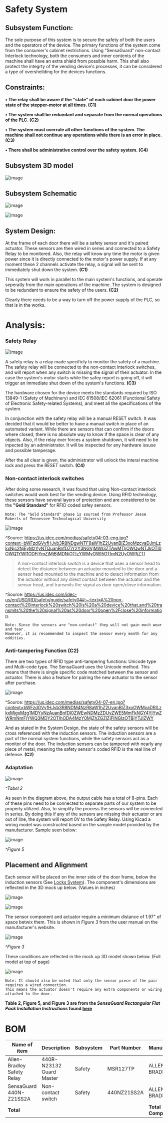 # Safety System

## Subsystem Function:
The sole purpose of this system is to secure the safety of both the users and the operators of the device. The primary functions of the system come from the consumer's cabinet restrictions. Using "SensaGuard" non-contact Interlock technology, both the consumers and inner contents of the machine shall have an extra shield from possible harm. This shall also protect the integrty of the vending device's processes, it can be considered a type of oversheilding for the devices functions.


## Constraints:

**• The relay shall be aware if the "state" of each cabinet door the power state of the stepper-motor at all times. (C1)**

**• The system shall be redundant and separate from the normal operations of the PLC. (C2)**

**• The system must overrule all other functions of the system. The machine shall not continue any operations while there is an error in place. (C3)**

**• There shall be administrative control over the safety system. (C4)**



## Subsystem 3D model

![image](https://user-images.githubusercontent.com/100805322/219275238-a8289762-a105-446a-8a5a-54a5abeedcbe.png)

## Subsystem Schematic

![image](https://user-images.githubusercontent.com/100805322/220079283-5a2a7cca-7deb-4c55-bc44-c42f5ebac6a4.png)

![image](https://user-images.githubusercontent.com/100805322/220079351-286037d7-2409-4d57-85b8-3ca33aa6b8d1.png)


## System Design:

  At the frame of each door there will be a safety sensor and it's paired actuator. These sensors are then wired in series and connected to a Safety Relay to be monitored. Also, the relay will know any time the motor is given power since it is directly connected to the motor's power supply. If at any moment these 2 channels activate the relay, a signal will be sent to immediately shut down the system. **(C1)**
  
  This system will work in parallel to the main system's functions, and operate seperatly from the main operations of the machine. The system is designed to be redundant to ensure the safety of the users. **(C2)**
  
  Clearly there needs to be a way to turn off the power supply of the PLC, so that is in the works.

# Analysis:

### Safety Relay

![image](https://user-images.githubusercontent.com/100805322/220069237-251fcc47-ca8b-4f98-9b06-cf5fd7e19ec3.png)

  A safety relay is a relay made specificly to monitor the safety of a machine. The safety relay will be connected to the non-contact interlock switches, and will report when any switch is missing the signal of their actuator. In the case the system's motor starts while the safey report is going off, it will trigger an immediate shut down of the system's functions. **(C3)**
  
  The hardware chosen for the device meets the standards required by ISO 13849-1 (Safety of Machinery) and IEC 61508/IEC 62061 (Functional Safety of Electronic Safety-related Systems), and meet all the specifications of the system.

  In conjunction with the safety relay will be a manual RESET switch. It was decided that it would be better to have a manual switch in place of an automated variant. While there are sensors that can confirm if the doors where closed, there is no absolute way to know if the space is clear of any objects. Also, if the relay ever forces a system shutdown, it will need to be inpected by an administrator. It will be inspected for any hardware issuse and possible tamperage. 

  After the all clear is given, the administrator will unlock the interal machine lock and press the RESET switch. **(C4)**

### Non-contact interlock switches

After doing some research, it was found that using Non-contact interlock switches would work best for the vending device. Using RFID technology, these sensors have several layers of protection and are considered to be the **"Gold Standard"** for RFID coded safey sensors.

    Note: The "Gold Standard" phase is sourced from Professor Jesse Roberts of Tennessee Technological University

![image](https://user-images.githubusercontent.com/100805322/219275585-d74a4bd6-3dd5-4356-bd81-1d1f2cc7a86b.png)

^Source: https://us.idec.com/medias/safety04-03-eng.jpg?context=bWFzdGVyfHJvb3R8NDgwNTF8aW1hZ2UvanBlZ3xoMzcvaDJmLzkxNjc2NjEyMzYyNTQuanBnfDZiY2Y3NGVjMWI3ZTAwMTljOWQwNTJkOTI0OWQ1YWI1ODFiYmZjMjBjMDNiOTIzYWMyOWI5OTlmN2UyOWRjZTI


> A non-contact interlock switch is a device that uses a sensor head to detect the distance between an actuator mounted to the door and a sensor head mounted to the machine and to detect information from the actuator without any direct contact between the actuator and the sensor head, and transmits the signal as door open/close information.

^Source: https://us.idec.com/idec-us/en/USD/RD/safety/guide/safety04#:~:text=A%20non-contact%20interlock%20switch%20is%20a%20device%20that,and%20transmits%20the%20signal%20as%20door%20open%2Fclose%20information.


    Note: Since the sensors are "non-contact" they will not gain much wear and tear. 
    However, it is recommended to inspect the sensor every month for any oddities. 

### Anti-tampering Function (C2)

There are two types of RFID type anti-tampering functions: Unicode type and Multi-code type. The SensaGuard uses the Unicode method. This means that there is single specific code matched between the sensor and actuator. There is also a feature for pairing the new actuator to the sensor after purchase.

![image](https://user-images.githubusercontent.com/100805322/219281038-b7c2bbf9-96e0-44d7-8086-9a81abfa7b8b.png)

^Source: https://us.idec.com/medias/safety04-07-en.jpg?context=bWFzdGVyfHJvb3R8NDM4NzR8aW1hZ2UvanBlZ3xoOWMvaDRlLzkxMjgxMzg1MDYyNzAuanBnfDI0ZWEwNDMzZDUyZWE5MmFkNGY4YjYwZWRmNmFjYWQ3MDY2OTlhODA4MzY0MjZhZGZlZjFlNGIzOTBjYTJlZWY

And as stated in the System Design, the state of the safety sensors will be cross referenced with the induction sensors. The induction sensors are a part of the normal system functions, while the safety sensors act as a monitor of the door. The induction sensors can be tampered with nearly any piece of metal, meaning the safety sensor's coded RFID is the real line of defense. **(C2)**

### Adaptation

![image](https://user-images.githubusercontent.com/100805322/219279087-0f7633c4-b6c9-44d6-9171-55ad80ad1205.png)

*^Tabel 2*

As seen in the diagram above, the output cable has a total of 8-pins. Each of these pins need to be connected to separate parts of our system to be properly utilized. Also, to simplify the process the sensors will be connected in series. By doing this if any of the sensors are missing their actuator or are out of line, the system will report 0V to the Safety Relay. Using Kicad a wiring model was constructed based on the sample model provided by the manufacturer. Sample seen below:

![image](https://user-images.githubusercontent.com/100805322/219280921-13addd1a-f63f-4eae-a950-8e0f9d8fa89e.png)

*^Figure 5*

## Placement and Alignment 

Each sensor will be placed on the inner side of the door frame, below the induction sensors (See [Locks System](https://github.com/DillonSW/Capstone_Team_5/blob/main/Documentation/Signoffs/Security_Locks.md)). The component's dimensions are reflected in the 3D mock up below. (Values in inches)

![image](https://user-images.githubusercontent.com/100805322/219282123-7ae174f9-8a01-4e61-8e12-526d95e35f2f.png)

![image](https://user-images.githubusercontent.com/100805322/219282149-cdba0efb-5ba5-4401-8828-22926a7aeb31.png)


The sensor component and actuator require a minimum distance of 1.97" of space betwix them. This is shown in *Figure 3* from the user manual on the manufacturer's website.

![image](https://user-images.githubusercontent.com/100805322/219317607-ba010073-7c85-412f-9d6a-a4de02f399b3.png)

*^Figure 3*

These conditions are reflected in the mock up 3D model shown below. (Full model at top of page)

![image](https://user-images.githubusercontent.com/100805322/219282538-918d2b68-e11e-44e6-b848-c553e211fd4e.png)

    Note: It should also be noted that only the sensor piece of the pair requires a wired connection. 
    This means the actuator doesn't require any extra components or wiring attached to the door.
**Table 2, Figure 5, and Figure 3 are from the *SensaGuard Rectangular Flat Pack Installation Instructions* found [here](https://www.rockwellautomation.com/en-us/products/hardware/allen-bradley/safety-products/safety-sensors/safety-interlock-switches/non-contact-interlock-switches/440n-sensaguard.html)**

# BOM
| Name of item | Description | Subsystem | Part Number | Manufacturer | Quantity | Price | Total |
|--------------|-------------|-----------|-------------|--------------|----------|-------|-------|
|Allen-Bradley Safety Relay| 440R-N23132 Guard Master| Safety| MSR127TP|ALLEN-BRADLEY| 1 | $85.00 | $85.00 |
|SensaGuard 440N-Z21SS2A|Non-contact switch| Safety | 440NZ21SS2A | ALLEN-BRADLEY | 3 | $155.01 | $465.03|
| **Total** |  |  |  | **Total Components** | 4 | **Total Cost** | $550.03 |
